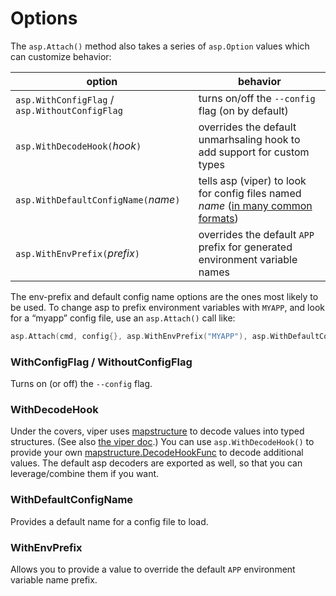 # Options

The `asp.Attach()` method also takes a series of `asp.Option` values which can customize behavior:

| option                                         | behavior                                                                                                                                                   |
| ---------------------------------------------- | ---------------------------------------------------------------------------------------------------------------------------------------------------------- |
| `asp.WithConfigFlag` / `asp.WithoutConfigFlag` | turns on/off the `--config` flag (on by default)                                                                                                           |
| `asp.WithDecodeHook(`_hook_`)`                 | overrides the default unmarhsaling hook to add support for custom types                                                                                    |
| `asp.WithDefaultConfigName(`_name_`)`          | tells asp (viper) to look for config files named _name_ ([in many common formats](https://github.com/spf13/viper?tab=readme-ov-file#reading-config-files)) |
| `asp.WithEnvPrefix(`_prefix_`)`                | overrides the default `APP` prefix for generated environment variable names                                                                                |

The env-prefix and default config name options are the ones most likely to be used. To change asp to prefix environment variables with `MYAPP`, and look for a “myapp” config file, use an `asp.Attach()` call like:

```go
asp.Attach(cmd, config{}, asp.WithEnvPrefix("MYAPP"), asp.WithDefaultConfigName("myapp"))
```

### WithConfigFlag / WithoutConfigFlag

Turns on  (or off) the `--config` flag.

### WithDecodeHook

Under the covers, viper uses [mapstructure](https://pkg.go.dev/github.com/go-viper/mapstructure/v2) to decode values into typed structures. (See also [the viper doc](https://github.com/spf13/viper?tab=readme-ov-file#decoding-custom-formats).) You can use `asp.WithDecodeHook()` to provide your own [mapstructure.DecodeHookFunc](https://pkg.go.dev/github.com/go-viper/mapstructure/v2#DecodeHookFunc) to decode additional values. The default asp decoders are exported as well, so that you can leverage/combine them if you want.

### WithDefaultConfigName

Provides a default name for a config file to load.

### WithEnvPrefix

Allows you to provide a value to override the default `APP` environment variable name prefix.
